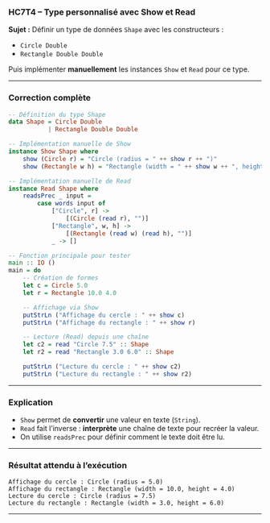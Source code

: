 ### **HC7T4 – Type personnalisé avec Show et Read**

**Sujet :**
Définir un type de données `Shape` avec les constructeurs :

* `Circle Double`
* `Rectangle Double Double`

Puis implémenter **manuellement** les instances `Show` et `Read` pour ce type.

---

###  **Correction complète**

```haskell
-- Définition du type Shape
data Shape = Circle Double
           | Rectangle Double Double

-- Implémentation manuelle de Show
instance Show Shape where
    show (Circle r) = "Circle (radius = " ++ show r ++ ")"
    show (Rectangle w h) = "Rectangle (width = " ++ show w ++ ", height = " ++ show h ++ ")"

-- Implémentation manuelle de Read
instance Read Shape where
    readsPrec _ input =
        case words input of
            ["Circle", r] ->
                [(Circle (read r), "")]
            ["Rectangle", w, h] ->
                [(Rectangle (read w) (read h), "")]
            _ -> []

-- Fonction principale pour tester
main :: IO ()
main = do
    -- Création de formes
    let c = Circle 5.0
    let r = Rectangle 10.0 4.0

    -- Affichage via Show
    putStrLn ("Affichage du cercle : " ++ show c)
    putStrLn ("Affichage du rectangle : " ++ show r)

    -- Lecture (Read) depuis une chaîne
    let c2 = read "Circle 7.5" :: Shape
    let r2 = read "Rectangle 3.0 6.0" :: Shape

    putStrLn ("Lecture du cercle : " ++ show c2)
    putStrLn ("Lecture du rectangle : " ++ show r2)
```

---

###  **Explication**

* `Show` permet de **convertir** une valeur en texte (`String`).
* `Read` fait l’inverse : **interprète** une chaîne de texte pour recréer la valeur.
* On utilise `readsPrec` pour définir comment le texte doit être lu.

---

###  **Résultat attendu à l’exécution**

```
Affichage du cercle : Circle (radius = 5.0)
Affichage du rectangle : Rectangle (width = 10.0, height = 4.0)
Lecture du cercle : Circle (radius = 7.5)
Lecture du rectangle : Rectangle (width = 3.0, height = 6.0)
```

---
